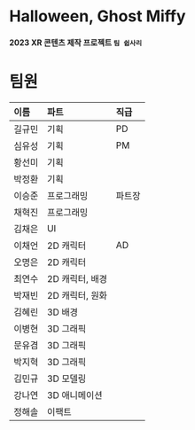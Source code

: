 # Halloween, Ghost Miffy
#### 2023 XR 콘텐츠 제작 프로젝트 `팀 쉽사리`

# 팀원
|이름|파트|직급|
|:-----|:--|:--|
|길규민|기획|PD|
|심유성|기획|PM|
|황선미|기획||
|박정환|기획||
|이승준|프로그래밍|파트장|
|채혁진|프로그래밍||
|김채은|UI||
|이채언|2D 캐릭터|AD|
|오명은|2D 캐릭터||
|최연수|2D 캐릭터, 배경||
|박재빈|2D 캐릭터, 원화||
|김혜린|3D 배경||
|이병현|3D 그래픽||
|문유겸|3D 그래픽||
|박지혁|3D 그래픽||
|김민규|3D 모델링||
|강나연|3D 애니메이션||
|정해솔|이팩트||

